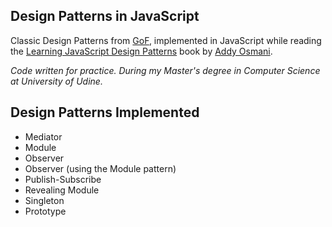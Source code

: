 Design Patterns in JavaScript
-----------------------------
Classic Design Patterns from [GoF](https://en.wikipedia.org/?title=Design_Patterns),
implemented in JavaScript while reading the [Learning JavaScript Design Patterns](http://addyosmani.com/resources/essentialjsdesignpatterns/book/)
book by [Addy Osmani](https://twitter.com/addyosmani).

_Code written for practice. During my Master's degree in Computer Science at University of Udine._

Design Patterns Implemented
---------------------------
* Mediator
* Module
* Observer
* Observer (using the Module pattern)
* Publish-Subscribe
* Revealing Module
* Singleton
* Prototype
